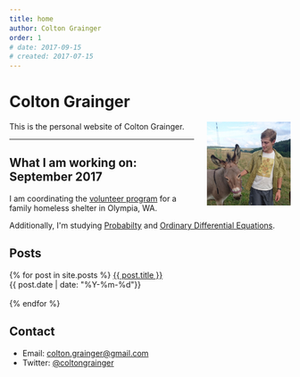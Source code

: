 ```yaml
---
title: home
author: Colton Grainger
order: 1
# date: 2017-09-15
# created: 2017-07-15
---
```

# Colton Grainger

<img src="images/ccg-profile.JPG" style="float: right; margin: 0px 0px 23px 23px" height="150" width="150">
This is the personal website of Colton Grainger.
<hr>

## What I am working on: September 2017

I am coordinating the [volunteer program](http://coltongrainger.com/fscss-volunteers) for a family homeless shelter in Olympia, WA. 

Additionally, I'm studying [Probabilty](http://webpages.uidaho.edu/cremien/math451EO/) and [Ordinary Differential Equations](http://www.webpages.uidaho.edu/~barannyk/Teaching/Math310.html).

## Posts

{% for post in site.posts %}
  <a href="{{ post.url }}">{{ post.title }}</a><br> {{ post.date | date: "%Y-%m-%d"}}<br><br>
{% endfor %}

## Contact

- Email: [colton.grainger@gmail.com](mailto:colton.grainger@gmail.com)
- Twitter: [@coltongrainger](https://twitter.com/coltongrainger)


